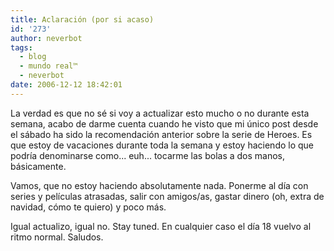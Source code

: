 ```yaml
---
title: Aclaración (por si acaso)
id: '273'
author: neverbot
tags:
  - blog
  - mundo real™
  - neverbot
date: 2006-12-12 18:42:01
---
```


La verdad es que no sé si voy a actualizar esto mucho o no durante esta semana, acabo de darme cuenta cuando he visto que mi único post desde el sábado ha sido la recomendación anterior sobre la serie de Heroes. Es que estoy de vacaciones durante toda la semana y estoy haciendo lo que podría denominarse como... euh... tocarme las bolas a dos manos, básicamente.

Vamos, que no estoy haciendo absolutamente nada. Ponerme al día con series y películas atrasadas, salir con amigos/as, gastar dinero (oh, extra de navidad, cómo te quiero) y poco más.

Igual actualizo, igual no. Stay tuned. En cualquier caso el día 18 vuelvo al ritmo normal. Saludos.